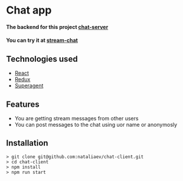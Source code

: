 # Chat app

#### The backend for this project [chat-server](https://github.com/nataliaev/chat-server)

#### You can try it at [stream-chat](https://stream-chat.netlify.com)

## Technologies used

-   [React](https://reactjs.org)
-   [Redux](https://redux.js.org)
-   [Superagent](http://visionmedia.github.io/superagent/)

## Features

- You are getting stream messages from other users
- You can post messages to the chat using uor name or anonymosly

## Installation

```
> git clone git@github.com:nataliaev/chat-client.git
> cd chat-client
> npm install
> npm run start
```

